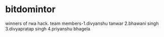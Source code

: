 # bitdomintor
winners of rwa hack.
team members-1.divyanshu tanwar
             2.bhawani singh
             3.divyapratap singh
             4.priyanshu bhagela
